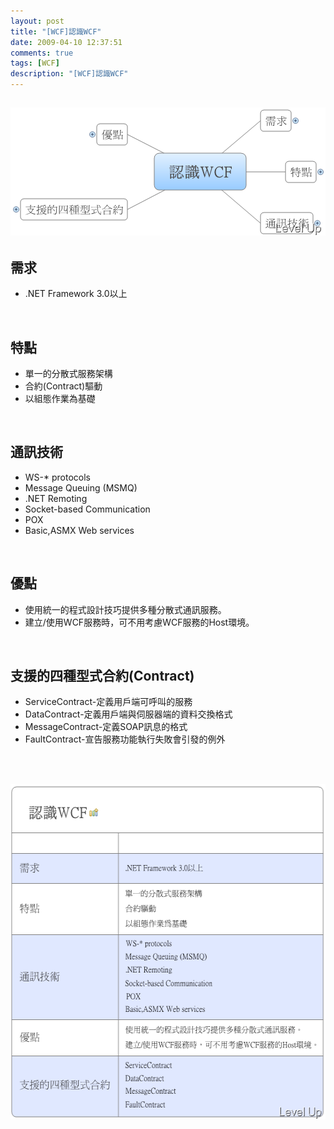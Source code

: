 ```yaml
---
layout: post
title: "[WCF]認識WCF"
date: 2009-04-10 12:37:51
comments: true
tags: [WCF]
description: "[WCF]認識WCF"
---
```

<h2><img style="border-right-width: 0px; border-top-width: 0px; border-bottom-width: 0px; border-left-width: 0px" border="0" alt="image" src="\images\posts\7957\image_thumb.png" width="504" height="205" /></a> </h2>  <h2>需求</h2>  <ul>   <li>.NET Framework 3.0以上 </li> </ul>  <p> </p>  <h2>特點</h2>  <ul>   <li>單一的分散式服務架構 </li>    <li>合約(Contract)驅動 </li>    <li>以組態作業為基礎 </li> </ul>  <p> </p>  <h2>通訊技術</h2>  <ul>   <li>WS-* protocols </li>    <li>Message Queuing (MSMQ) </li>    <li>.NET Remoting </li>    <li>Socket-based Communication </li>    <li>POX </li>    <li>Basic,ASMX Web services </li> </ul>  <p> </p>  <h2>優點</h2>  <ul>   <li>使用統一的程式設計技巧提供多種分散式通訊服務。 </li>    <li>建立/使用WCF服務時，可不用考慮WCF服務的Host環境。 </li> </ul>  <p> </p>  <h2>支援的四種型式合約(Contract)</h2>  <ul>   <li>ServiceContract-定義用戶端可呼叫的服務 </li>    <li>DataContract-定義用戶端與伺服器端的資料交換格式 </li>    <li>MessageContract-定義SOAP訊息的格式 </li>    <li>FaultContract-宣告服務功能執行失敗會引發的例外 </li> </ul>  <p> </p>  <p> <a href="http://files.dotblogs.com.tw/larrynung/0904/WCFWCF_126A3/image_4.png"><img style="border-right-width: 0px; border-top-width: 0px; border-bottom-width: 0px; border-left-width: 0px" border="0" alt="image" src="\images\posts\7957\image_thumb_1.png" width="546" height="537" /></p>